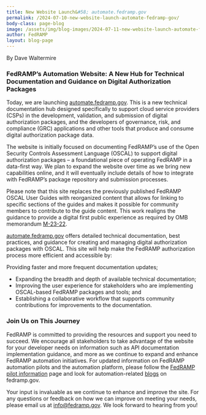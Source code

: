 ```yaml
---
title: New Website Launch&#58; automate.fedramp.gov 
permalink: /2024-07-10-new-website-launch-automate-fedramp-gov/
body-class: page-blog
image: /assets/img/blog-images/2024-07-11-new-website-launch-automate-fedramp-gov.png
author: FedRAMP
layout: blog-page
---
```

By Dave Waltermire

<h3>FedRAMP’s Automation Website: A New Hub for Technical Documentation and Guidance on Digital Authorization Packages</h3>
Today, we are launching <a href="http://Automate.fedramp.gov" target="_blank" rel="noopener noreferrer">automate.fedramp.gov</a>. This is a new technical documentation hub designed specifically to support cloud service providers (CSPs) in the development, validation, and submission of digital authorization packages, and the developers of governance, risk, and compliance (GRC) applications and other tools that produce and consume digital authorization package data. 

The website is initially focused on documenting FedRAMP’s use of the Open Security Controls Assessment Language (OSCAL) to support digital authorization packages – a foundational piece of operating FedRAMP in a data-first way. We plan to expand the website over time as we bring new capabilities online, and it will eventually include details of how to integrate with FedRAMP’s package repository and submission processes.

Please note that this site replaces the previously published FedRAMP OSCAL User Guides with reorganized content that allows for linking to specific sections of the guides and makes it possible for community members to contribute to the guide content. This work realigns the guidance to provide a digital first public experience as required by OMB memorandum <a href="https://www.whitehouse.gov/wp-content/uploads/2023/09/M-23-22-Delivering-a-Digital-First-Public-Experience.pdf" target="_blank" rel="noopener noreferrer">M-23-22</a>.

<a href="http://Automate.fedramp.gov" target="_blank" rel="noopener noreferrer">automate.fedramp.gov</a> offers detailed technical documentation, best practices, and guidance for creating and managing digital authorization packages with OSCAL. This site will help make the FedRAMP authorization process more efficient and accessible by:

Providing faster and more frequent documentation updates;
- Expanding the breadth and depth of available technical documentation;
- Improving the user experience for stakeholders who are implementing OSCAL-based FedRAMP packages and tools; and
- Establishing a collaborative workflow that supports community contributions for improvements to the documentation.

<h3>Join Us on This Journey</h3>
FedRAMP is committed to providing the resources and support you need to succeed. We encourage all stakeholders to take advantage of the website for your developer needs on information such as API documentation implementation guidance, and more as we continue to expand and enhance FedRAMP automation initiatives. For updated information on FedRAMP automation pilots and the automation platform, please follow the <a href="https://www.fedramp.gov/fedramp-pilots/" target="_blank" rel="noopener noreferrer">FedRAMP pilot information</a> page and look for automation-related <a href="https://www.fedramp.gov/blog/" target="_blank" rel="noopener noreferrer">blogs</a> on fedramp.gov.

Your input is invaluable as we continue to enhance and improve the site. For any questions or feedback on how we can improve on meeting your needs, please email us at <a href="mailto:info@fedramp.gov" target="_blank" rel="noopener noreferrer">info@fedramp.gov</a>. We look forward to hearing from you!
